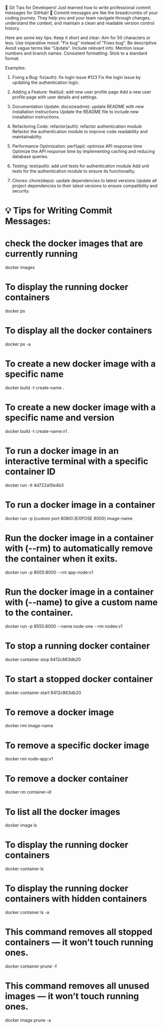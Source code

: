 🚀 Git Tips for Developers!
Just learned how to write professional commit messages for GitHub! 📝
Commit messages are like the breadcrumbs of your coding journey. They help you and your team navigate through changes, understand the context, and maintain a clean and readable version control history.

Here are some key tips:
Keep it short and clear: Aim for 50 characters or less.
Use imperative mood: "Fix bug" instead of "Fixes bug".
Be descriptive: Avoid vague terms like "Update".
Include relevant info: Mention issue numbers and branch names.
Consistent formatting: Stick to a standard format.

Examples:

1. Fixing a Bug:
   fix(auth): fix login issue #123
   Fix the login issue by updating the authentication logic.

2. Adding a Feature:
   feat(ui): add new user profile page
   Add a new user profile page with user details and settings.

3. Documentation Update:
   docs(readme): update README with new installation instructions
   Update the README file to include new installation instructions.

4. Refactoring Code:
   refactor(auth): refactor authentication module
   Refactor the authentication module to improve code readability and maintainability.

5. Performance Optimization:
   perf(api): optimize API response time
   Optimize the API response time by implementing caching and reducing database queries.

6. Testing:
   test(auth): add unit tests for authentication module
   Add unit tests for the authentication module to ensure its functionality.

7. Chores:
   chore(deps): update dependencies to latest versions
   Update all project dependencies to their latest versions to ensure compatibility and security.

# 💡 Tips for Writing Commit Messages:

# check the docker images that are currently running
docker images

# To display the running docker containers
docker ps

# To display all the docker containers
docker ps -a

# To create a new docker image with a specific name
docker build -t create-name . 

# To create a new docker image with a specific name and version
docker build -t create-name:v1 . 

# To run a docker image in an interactive terminal with a specific container ID
docker run -it 4d722a10e4b3 

# To run a docker image in a container
docker run -p (custom port 8080):(EXPOSE 8000) image-name

# Run the docker image in a container with (--rm) to automatically remove the container when it exits.
docker run -p 8005:8000 --rm app-node:v1

# Run the docker image in a container with (--name) to give a custom name to the container.
docker run -p 8555:8000 --name node-one --rm nodes:v1

# To stop a running docker container
docker container stop 6412c863db20

# To start a stopped docker container
docker container start 6412c863db20

# To remove a docker image
docker rmi image-name

# To remove a specific docker image
docker rmi node-app:v1

# To remove a docker container
docker rm container-id 

# To list all the docker images
docker image ls

# To display the running docker containers
docker container ls

# To display the running docker containers with hidden containers
docker container ls -a

# This command removes all stopped containers — it won’t touch running ones.
docker container prune -f

# This command removes all unused images — it won’t touch running ones.
docker image prune -a